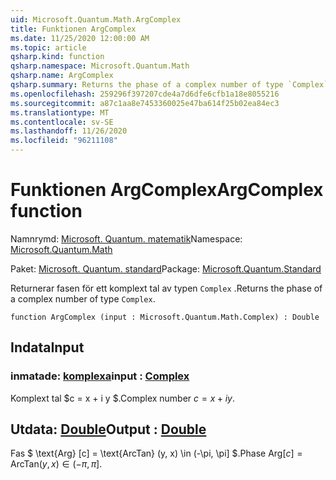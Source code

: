 ```yaml
---
uid: Microsoft.Quantum.Math.ArgComplex
title: Funktionen ArgComplex
ms.date: 11/25/2020 12:00:00 AM
ms.topic: article
qsharp.kind: function
qsharp.namespace: Microsoft.Quantum.Math
qsharp.name: ArgComplex
qsharp.summary: Returns the phase of a complex number of type `Complex`.
ms.openlocfilehash: 259296f397207cde4a7d6dfe6cfb1a18e8055216
ms.sourcegitcommit: a87c1aa8e7453360025e47ba614f25b02ea84ec3
ms.translationtype: MT
ms.contentlocale: sv-SE
ms.lasthandoff: 11/26/2020
ms.locfileid: "96211108"
---
```

# <a name="argcomplex-function"></a><span data-ttu-id="11e4d-102">Funktionen ArgComplex</span><span class="sxs-lookup"><span data-stu-id="11e4d-102">ArgComplex function</span></span>

<span data-ttu-id="11e4d-103">Namnrymd: [Microsoft. Quantum. matematik](xref:Microsoft.Quantum.Math)</span><span class="sxs-lookup"><span data-stu-id="11e4d-103">Namespace: [Microsoft.Quantum.Math](xref:Microsoft.Quantum.Math)</span></span>

<span data-ttu-id="11e4d-104">Paket: [Microsoft. Quantum. standard](https://nuget.org/packages/Microsoft.Quantum.Standard)</span><span class="sxs-lookup"><span data-stu-id="11e4d-104">Package: [Microsoft.Quantum.Standard](https://nuget.org/packages/Microsoft.Quantum.Standard)</span></span>


<span data-ttu-id="11e4d-105">Returnerar fasen för ett komplext tal av typen `Complex` .</span><span class="sxs-lookup"><span data-stu-id="11e4d-105">Returns the phase of a complex number of type `Complex`.</span></span>

```qsharp
function ArgComplex (input : Microsoft.Quantum.Math.Complex) : Double
```


## <a name="input"></a><span data-ttu-id="11e4d-106">Indata</span><span class="sxs-lookup"><span data-stu-id="11e4d-106">Input</span></span>

### <a name="input--complex"></a><span data-ttu-id="11e4d-107">inmatade: [komplexa](xref:Microsoft.Quantum.Math.Complex)</span><span class="sxs-lookup"><span data-stu-id="11e4d-107">input : [Complex](xref:Microsoft.Quantum.Math.Complex)</span></span>

<span data-ttu-id="11e4d-108">Komplext tal $c = x + i y $.</span><span class="sxs-lookup"><span data-stu-id="11e4d-108">Complex number $c = x + i y$.</span></span>



## <a name="output--double"></a><span data-ttu-id="11e4d-109">Utdata: [Double](xref:microsoft.quantum.lang-ref.double)</span><span class="sxs-lookup"><span data-stu-id="11e4d-109">Output : [Double](xref:microsoft.quantum.lang-ref.double)</span></span>

<span data-ttu-id="11e4d-110">Fas $ \text{Arg} [c] = \text{ArcTan} (y, x) \in (-\pi, \pi] $.</span><span class="sxs-lookup"><span data-stu-id="11e4d-110">Phase $\text{Arg}[c] = \text{ArcTan}(y,x) \in (-\pi,\pi]$.</span></span>